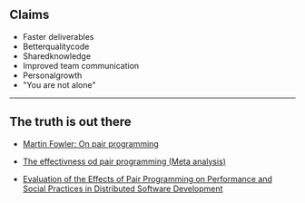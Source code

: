 ## Claims

- Faster deliverables
- Betterqualitycode
- Sharedknowledge
- Improved team communication
- Personalgrowth
- "You are not alone"

---

## The truth is out there

- [Martin Fowler: On pair programming](https://martinfowler.com/articles/on-pair-programming.html)
- [The effectivness od pair programming (Meta analysis)](https://www.researchgate.net/publication/222408325_The_effectiveness_of_pair_programming_A_meta-analysis)

- [Evaluation of the Effects of Pair Programming on Performance and Social Practices in Distributed Software Development](http://www.diva-portal.org/smash/get/diva2:832682/FULLTEXT01.pdf)
